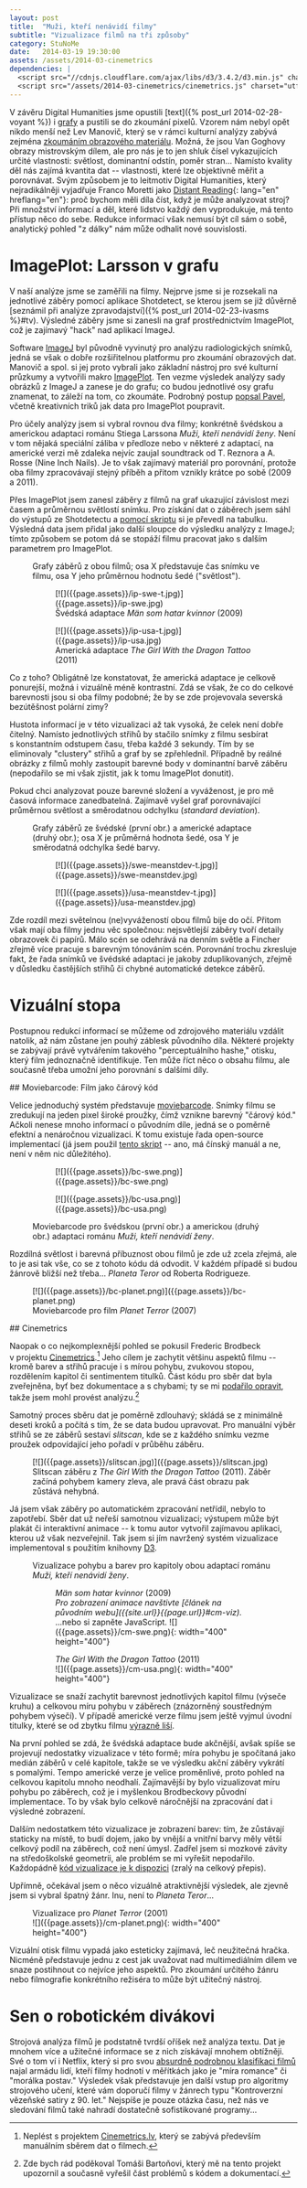```yaml
---
layout: post
title:  "Muži, kteří nenávidí filmy"
subtitle: "Vizualizace filmů na tři způsoby"
category: StuNoMe
date:   2014-03-19 19:30:00
assets: /assets/2014-03-cinemetrics
dependencies: |
  <script src="//cdnjs.cloudflare.com/ajax/libs/d3/3.4.2/d3.min.js" charset="utf-8"></script>
  <script src="/assets/2014-03-cinemetrics/cinemetrics.js" charset="utf-8"></script>
---
```


V závěru Digital Humanities jsme opustili [text]({% post_url 2014-02-28-voyant %}) i [grafy](https://medium.com/studia-novych-medii/e12094e3565) a pustili se do zkoumání pixelů. Vzorem nám nebyl opět nikdo menší než Lev Manovič, který se v rámci kulturní analýzy zabývá zejména [zkoumáním obrazového materiálu](http://lab.softwarestudies.com/2011/06/mondrian-vs-rothko-footprints-and.html). Možná, že jsou Van Goghovy obrazy mistrovským dílem, ale pro nás je to jen shluk čísel vykazujících určité vlastnosti: světlost, dominantní odstín, poměr stran… Namísto kvality děl nás zajímá kvantita dat -- vlastnosti, které lze objektivně měřit a porovnávat. Svým způsobem je to leitmotiv Digital Humanities, který nejradikálněji vyjadřuje Franco Moretti jako [Distant Reading](http://www.nytimes.com/2011/06/26/books/review/the-mechanic-muse-what-is-distant-reading.html?pagewanted=all&_r=0){: lang="en" hreflang="en"}: proč bychom měli díla číst, když je může analyzovat stroj? Při množství informací a děl, které lidstvo každý den vyprodukuje, má tento přístup něco do sebe. Redukce informací však nemusí být cíl sám o sobě, analytický pohled "z dálky" nám může odhalit nové souvislosti.

# ImagePlot: Larsson v grafu

V naší analýze jsme se zaměřili na filmy. Nejprve jsme si je rozsekali na jednotlivé záběry pomocí aplikace Shotdetect, se kterou jsem se již důvěrně [seznámil při analýze zpravodajství]({% post_url 2014-02-23-ivasms %}#tv). Výsledné záběry jsme si zanesli na graf prostřednictvím ImagePlot, což je zajímavý "hack" nad aplikací ImageJ.

Software [ImageJ](http://imagej.nih.gov/ij/) byl původně vyvinutý pro analýzu radiologických snímků, jedná se však o dobře rozšiřitelnou platformu pro zkoumání obrazových dat. Manovič a spol. si jej proto vybrali jako základní nástroj pro své kulturní průzkumy a vytvořili makro [ImagePlot](http://lab.softwarestudies.com/p/imageplot.html). Ten vezme výsledek analýzy sady obrázků z ImageJ a zanese je do grafu; co budou jednotlivé osy grafu znamenat, to záleží na tom, co zkoumáte. Podrobný postup [popsal Pavel](http://www.abclinuxu.cz/blog/Svedek_Damdoguv/2014/1/vizualizace-filmu-trocha-jinak), včetně kreativních triků jak data pro ImagePlot poupravit.

Pro účely analýzy jsem si vybral rovnou dva filmy; konkrétně švédskou a americkou adaptaci románu Stiega Larssona <cite>Muži, kteří nenávidí ženy</cite>. Není v tom nějaká speciální záliba v předloze nebo v některé z adaptací, na americké verzi mě zdaleka nejvíc zaujal soundtrack od T. Reznora a A. Rosse (Nine Inch Nails). Je to však zajímavý materiál pro porovnání, protože oba filmy zpracovávají stejný příběh a přitom vznikly krátce po sobě (2009 a 2011).

Přes ImagePlot jsem zanesl záběry z filmů na graf ukazující závislost mezi časem a průměrnou světlostí snímku. Pro získání dat o záběrech jsem sáhl do výstupů ze Shotdetectu a [pomocí skriptu](https://gist.github.com/jnv/9558429) si je převedl na tabulku. Výsledná data jsem přidal jako další sloupce do výsledku analýzy z ImageJ; tímto způsobem se potom dá se stopáží filmu pracovat jako s dalším parametrem pro ImagePlot.

<figure>
<figcaption>
  Grafy záběrů z obou filmů; osa X představuje čas snímku ve filmu, osa Y jeho průměrnou hodnotu šedé ("světlost").
</figcaption>
<figure>
[![]({{page.assets}}/ip-swe-t.jpg)]({{page.assets}}/ip-swe.jpg)
<figcaption>
  Švédská adaptace <cite lang="sv">Män som hatar kvinnor</cite> (2009)
</figcaption>
</figure>

<figure>
[![]({{page.assets}}/ip-usa-t.jpg)]({{page.assets}}/ip-usa.jpg)
<figcaption>
  Americká adaptace <cite lang="en">The Girl With the Dragon Tattoo</cite> (2011)
</figcaption>
</figure>
</figure>

Co z toho? Obligátně lze konstatovat, že americká adaptace je celkově ponurejší, možná i vizuálně méně kontrastní. Zdá se však, že co do celkové barevnosti jsou si oba filmy podobné; že by se zde projevovala severská bezútěšnost polární zimy?

Hustota informací je v této vizualizaci až tak vysoká, že celek není dobře čitelný. Namísto jednotlivých střihů by stačilo snímky z filmu sesbírat s konstantním odstupem času, třeba každé 3 sekundy. Tím by se eliminovaly "clustery" střihů a graf by se zpřehlednil. Případně by reálné obrázky z filmů mohly zastoupit barevné body v dominantní barvě záběru (nepodařilo se mi však zjistit, jak k tomu ImagePlot donutit).

Pokud chci analyzovat pouze barevné složení a vyváženost, je pro mě časová informace zanedbatelná. Zajímavě vyšel graf porovnávající průměrnou světlost a směrodatnou odchylku (<i lang="en">standard deviation</i>).

<figure>
<figcaption>
Grafy záběrů ze švédské (první obr.) a americké adaptace (druhý obr.); osa X je průměrná hodnota šedé, osa Y je směrodatná odchylka šedé barvy.
</figcaption>
<figure>
[![]({{page.assets}}/swe-meanstdev-t.jpg)]({{page.assets}}/swe-meanstdev.jpg)
</figure>
<figure>
[![]({{page.assets}}/usa-meanstdev-t.jpg)]({{page.assets}}/usa-meanstdev.jpg)
</figure>
</figure>

Zde rozdíl mezi světelnou (ne)vyvážeností obou filmů bije do očí. Přitom však mají oba filmy jednu věc společnou: nejsvětlejší záběry tvoří detaily obrazovek či papírů. Málo scén se odehrává na denním světle a Fincher zřejmě více pracuje s barevným tónováním scén. Porovnání trochu zkresluje fakt, že řada snímků ve švédské adaptaci je jakoby zduplikovaných, zřejmě v důsledku častějších střihů či chybné automatické detekce záběrů.

# Vizuální stopa

Postupnou redukcí informací se můžeme od zdrojového materiálu vzdálit natolik, až nám zůstane jen pouhý záblesk původního díla. Některé projekty se zabývají právě vytvářením takového "perceptuálního hashe," otisku, který film jednoznačně identifikuje. Ten může říct něco o obsahu filmu, ale současně třeba umožní jeho porovnání s dalšími díly.

<section>
## Moviebarcode: Film jako čárový kód

Velice jednoduchý systém představuje [moviebarcode](http://moviebarcode.tumblr.com/). Snímky filmu se zredukují na jeden pixel široké proužky, čímž vznikne barevný "čárový kód." Ačkoli nenese mnoho informací o původním díle, jedná se o poměrně efektní a nenáročnou vizualizaci. K tomu existuje řada open-source implementací (já jsem použil [tento skript](https://github.com/mckelvin/moviebarcode) -- ano, má čínský manuál a ne, není v něm nic důležitého).

<figure class="full">
<figure>
[![]({{page.assets}}/bc-swe.png)]({{page.assets}}/bc-swe.png)
</figure>
<figure>
[![]({{page.assets}}/bc-usa.png)]({{page.assets}}/bc-usa.png)
</figure>
<figcaption>
  Moviebarcode pro švédskou (první obr.) a americkou (druhý obr.) adaptaci románu <cite>Muži, kteří nenávidí ženy</cite>.
</figcaption>
</figure>

Rozdílná světlost i barevná příbuznost obou filmů je zde už zcela zřejmá, ale to je asi tak vše, co se z tohoto kódu dá odvodit. V každém případě si budou žánrově bližší než třeba... <cite>Planeta Teror</cite> od Roberta Rodrigueze.

<figure class="full">
[![]({{page.assets}}/bc-planet.png)]({{page.assets}}/bc-planet.png)
<figcaption>
  Moviebarcode pro film <cite lang="en">Planet Terror</cite> (2007)
</figcaption>
</figure>

</section>
<section>
## Cinemetrics

Naopak o co nejkomplexnější pohled se pokusil Frederic Brodbeck v projektu [Cinemetrics](http://cinemetrics.fredericbrodbeck.de/).[^cinemetrics] Jeho cílem je zachytit většinu aspektů filmu -- kromě barev a střihů pracuje i s mírou pohybu, zvukovou stopou, rozdělením kapitol či sentimentem titulků. Část kódu pro sběr dat byla zveřejněna, byť bez dokumentace a s chybami; ty se mi [podařilo opravit](https://github.com/jnv/cinemetrics), takže jsem mohl provést analýzu.[^deric]

Samotný proces sběru dat je poměrně zdlouhavý; skládá se z minimálně deseti kroků a počítá s tím, že se data budou upravovat. Pro manuální výběr střihů se ze záběrů sestaví <i lang="en">slitscan</i>, kde se z každého snímku vezme proužek odpovídající jeho pořadí v průběhu záběru.

<figure>
[![]({{page.assets}}/slitscan.jpg)]({{page.assets}}/slitscan.jpg)
<figcaption>
Slitscan záběru z <cite lang="en">The Girl With the Dragon Tattoo</cite> (2011). Záběr začíná pohybem kamery zleva, ale pravá část obrazu pak zůstává nehybná.
</figcaption>
</figure>

Já jsem však záběry po automatickém zpracování netřídil, nebylo to zapotřebí. Sběr dat už neřeší samotnou vizualizaci; výstupem může být plakát či interaktivní animace -- k tomu autor vytvořil zajímavou aplikaci, kterou už však nezveřejnil. Tak jsem si jím navržený systém vizualizace implementoval s použitím knihovny [D3](http://d3js.org/).

<figure class="full" id="cm-viz">
<figcaption>
  Vizualizace pohybu a barev pro kapitoly obou adaptací románu <cite>Muži, kteří nenávidí ženy</cite>.
</figcaption>

<figure>
<figcaption>
  <cite lang="sv">Män som hatar kvinnor</cite> (2009)
</figcaption>
<div data-cinemetrics data-w="400" data-h="400" data-src="{{page.assets}}/cm-swe.json">
<i>Pro zobrazení animace navštivte [článek na původním webu]({{site.url}}{{page.url}}#cm-viz).</i>
<noscript>
...nebo si zapněte JavaScript.
</noscript>
![]({{page.assets}}/cm-swe.png){: width="400" height="400"}
</div>
</figure>

<figure>
<figcaption>
  <cite lang="en">The Girl With the Dragon Tattoo</cite> (2011)
</figcaption>
<div data-cinemetrics data-w="400" data-h="400" data-src="{{page.assets}}/cm-usa.json">
![]({{page.assets}}/cm-usa.png){: width="400" height="400"}
</div>
</figure>
</figure>

Vizualizace se snaží zachytit barevnost jednotlivých kapitol filmu (výseče kruhu) a celkovou míru pohybu v záběrech (znázorněný soustředným pohybem výsečí). V případě americké verze filmu jsem ještě vyjmul úvodní titulky, které se od zbytku filmu [výrazně liší](https://www.youtube.com/watch?v=sY4f_83t_rw).

Na první pohled se zdá, že švédská adaptace bude akčnější, avšak spíše se projevují nedostatky vizualizace v této formě; míra pohybu je spočítaná jako medián záběrů v celé kapitole, takže se ve výsledku akční záběry vykrátí s pomalými. Tempo americké verze je velice proměnlivé, proto pohled na celkovou kapitolu mnoho neodhalí. Zajímavější by bylo vizualizovat míru pohybu po záběrech, což je i myšlenkou Brodbeckovy původní implementace. To by však bylo celkově náročnější na zpracování dat i výsledné zobrazení.

Dalším nedostatkem této vizualizace je zobrazení barev: tím, že zůstávají staticky na místě, to budí dojem, jako by vnější a vnitřní barvy měly větší celkový podíl na záběrech, což není úmysl. Zadřel jsem si mozkové závity na středoškolské geometrii, ale problém se mi vyřešit nepodařilo. Každopádně [kód vizualizace je k dispozici](https://github.com/jnv/bitoff.cz/tree/gh-pages/assets/2014-03-cinemetrics/cinemetrics.js) (zralý na celkový přepis).

Upřímně, očekával jsem o něco vizuálně atraktivnější výsledek, ale zjevně jsem si vybral špatný žánr. Inu, není to <cite>Planeta Teror</cite>...

<figure class="full">
<figcaption>
  Vizualizace pro <cite lang="en">Planet Terror</cite> (2001)
</figcaption>
<div data-cinemetrics data-w="400" data-h="400" data-src="{{page.assets}}/cm-planet.json">
![]({{page.assets}}/cm-planet.png){: width="400" height="400"}
</div>
</figure>

[^cinemetrics]: Neplést s projektem [Cinemetrics.lv](http://cinemetrics.lv/), který se zabývá především manuálním sběrem dat o filmech.

[^deric]: Zde bych rád poděkoval Tomáši Bartoňovi, který mě na tento projekt upozornil a současně vyřešil část problémů s kódem a dokumentací.
</section>

Vizuální otisk filmu vypadá jako esteticky zajímavá, leč neužitečná hračka. Nicméně představuje jednu z cest jak uvažovat nad multimediálním dílem ve snaze postihnout co nejvíce jeho aspektů. Pro zkoumání určitého žánru nebo filmografie konkrétního režiséra to může být užitečný nástroj.

# Sen o robotickém divákovi

Strojová analýza filmů je podstatně tvrdší oříšek než analýza textu. Dat je mnohem více a užitečné informace se z nich získávají mnohem obtížněji. Své o tom ví i Netflix, který si pro svou [absurdně podrobnou klasifikaci filmů](http://www.theatlantic.com/technology/archive/2014/01/how-netflix-reverse-engineered-hollywood/282679/) najal armádu lidí, kteří filmy hodnotí v měřítkách jako je "míra romance" či "morálka postav." Výsledek však představuje jen další vstup pro algoritmy strojového učení, které vám doporučí filmy v žánrech typu "Kontroverzní vězeňské satiry z 90. let." Nejspíše je pouze otázka času, než nás ve sledování filmů také nahradí dostatečně sofistikované programy...
